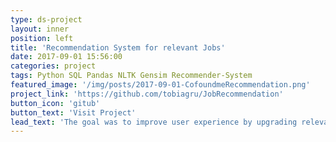 ```yaml
---
type: ds-project
layout: inner
position: left
title: 'Recommendation System for relevant Jobs'
date: 2017-09-01 15:56:00
categories: project
tags: Python SQL Pandas NLTK Gensim Recommender-System  
featured_image: '/img/posts/2017-09-01-CofoundmeRecommendation.png'
project_link: 'https://github.com/tobiagru/JobRecommendation'
button_icon: 'gitub'
button_text: 'Visit Project'
lead_text: 'The goal was to improve user experience by upgrading relevance of the jobs proposed to a user, relevance being a measure of how many jobs a user clicks on, how much time a user spends on a job and if he applies. The system previously only recommeded jobs based on the general attention that a job recieved on the platform. The second artifact added to recommend jobs was based on the interests and skills that a user has, essentially a content based recommendation approach. Skills and interest (both tags) were transfered to word embeddings and the set was matched to the skills of the job, with a penalty for overly many tags. The third artifact used to predict the relevance of the job was user behavior with a collaborative filtering approach. Using matrix factorization to reproduce the user job relation using the time spent by a certain user on a job as the relavance of the job.'
---
```

